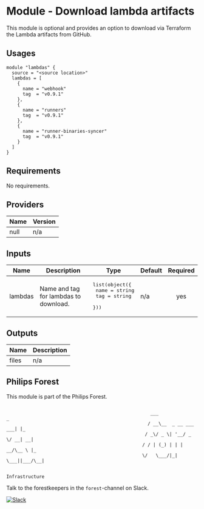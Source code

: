 # Module - Download lambda artifacts

This module is optional and provides an option to download via Terraform the Lambda artifacts from GitHub.

## Usages

```
module "lambdas" {
  source = "<source location>"
  lambdas = [
    {
      name = "webhook"
      tag  = "v0.9.1"
    },
    {
      name = "runners"
      tag  = "v0.9.1"
    },
    {
      name = "runner-binaries-syncer"
      tag  = "v0.9.1"
    }
  ]
}
```

<!-- BEGINNING OF PRE-COMMIT-TERRAFORM DOCS HOOK -->
## Requirements

No requirements.

## Providers

| Name | Version |
| ---- | ------- |
| null | n/a     |

## Inputs

| Name    | Description                           | Type                                                                        | Default | Required |
| ------- | ------------------------------------- | --------------------------------------------------------------------------- | ------- | :------: |
| lambdas | Name and tag for lambdas to download. | <pre>list(object({<br>    name = string<br>    tag  = string<br>  }))</pre> | n/a     |   yes    |

## Outputs

| Name  | Description |
| ----- | ----------- |
| files | n/a         |

<!-- END OF PRE-COMMIT-TERRAFORM DOCS HOOK -->

## Philips Forest

This module is part of the Philips Forest.

```

                                                     ___                   _
                                                    / __\__  _ __ ___  ___| |_
                                                   / _\/ _ \| '__/ _ \/ __| __|
                                                  / / | (_) | | |  __/\__ \ |_
                                                  \/   \___/|_|  \___||___/\__|

                                                                 Infrastructure

```

Talk to the forestkeepers in the `forest`-channel on Slack.

[![Slack](https://philips-software-slackin.now.sh/badge.svg)](https://philips-software-slackin.now.sh)
